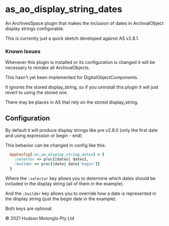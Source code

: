 
# as_ao_display_string_dates

An ArchivesSpace plugin that makes the inclusion of dates in ArchivalObject
display strings configurable.

This is currently just a quick sketch developed against AS v2.8.1.


### Known Issues

Whenever this plugin is installed or its configuration is changed it will be
necessary to reindex all ArchivalObjects.

This hasn't yet been implemented for DigitalObjectComponents.

It ignores the stored display_string, so if you uninstall this plugin it will
just revert to using the stored one.

There may be places in AS that rely on the stored display_string.


## Configuration

By default it will produce display strings like pre v2.8.0 (only the first date
and using expression or begin - end)

This behavior can be changed in config like this:

```ruby
  AppConfig[:as_ao_display_string_dates] = {
    :selector => proc{|dates| dates},
    :builder => proc{|date| date['begin']}
  }
```

Where the `:selector` key allows you to determine which dates should be included
in the display string (all of them in the example).

And the `:builder` key allows you to override how a date is represented in the
display string (just the begin date in the example).

Both keys are optional.



&copy; 2021 Hudson Molonglo Pty Ltd

